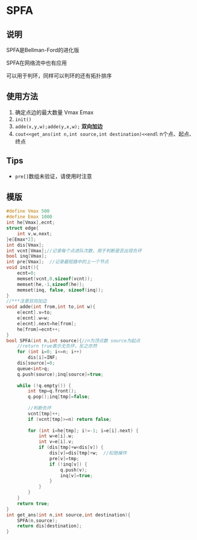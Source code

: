 # SPFA

## 说明
SPFA是Bellman-Ford的进化版

SPFA在网络流中也有应用

可以用于判环，同样可以判环的还有拓扑排序

## 使用方法
1. 确定点边的最大数量 Vmax Emax
2. `init()`
3. `adde(x,y,w);adde(y,x,w);` **双向加边**
4. `cout<<get_ans(int n,int source,int destination)<<endl` n个点、起点、终点

## Tips
* `pre[]`数组未验证，请使用时注意

## 模版
```C++
#define Vmax 500
#define Emax 1000
int he[Vmax],ecnt;
struct edge{
    int v,w,next;
}e[Emax*2];
int dis[Vmax];
int vcnt[Vmax];//记录每个点进队次数，用于判断是否出现负环
bool inq[Vmax];
int pre[Vmax];  //记录最短路中的上一个节点
void init(){
    ecnt=0;
    memset(vcnt,0,sizeof(vcnt));
    memset(he,-1,sizeof(he));
    memset(inq, false, sizeof(inq));
}
//***注意双向加边
void adde(int from,int to,int w){
    e[ecnt].v=to;
    e[ecnt].w=w;
    e[ecnt].next=he[from];
    he[from]=ecnt++;
}
bool SPFA(int n,int source){//n为顶点数 source为起点
    //return true表示无负环，反之亦然
    for (int i=0; i<=n; i++)
        dis[i]=INF;
    dis[source]=0;
    queue<int>q;
    q.push(source);inq[source]=true;
    
    while (!q.empty()) {
        int tmp=q.front();
        q.pop();inq[tmp]=false;
        
        //判断负环
        vcnt[tmp]++;
        if (vcnt[tmp]>=n) return false;
        
        for (int i=he[tmp]; i!=-1; i=e[i].next) {
            int w=e[i].w;
            int v=e[i].v;
            if (dis[tmp]+w<dis[v]) {
                dis[v]=dis[tmp]+w;  //松弛操作
                pre[v]=tmp;
                if (!inq[v]) {
                    q.push(v);
                    inq[v]=true;
                }
            }
        }
    }
    return true;
}
int get_ans(int n,int source,int destination){
    SPFA(n,source);
    return dis[destination];
}
```